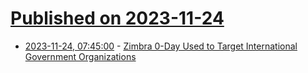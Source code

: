 # [Published on 2023-11-24](index.md)

* [2023-11-24, 07:45:00](https://soylentnews.org/article.pl?sid=23/11/22/0937216&from=rss) - [Zimbra 0-Day Used to Target International Government Organizations](https://soylentnews.org/article.pl?sid=23/11/22/0937216&from=rss)
